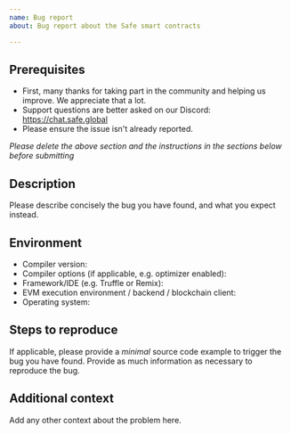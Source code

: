 ```yaml
---
name: Bug report
about: Bug report about the Safe smart contracts

---
```


## Prerequisites

- First, many thanks for taking part in the community and helping us improve. We appreciate that a lot.
- Support questions are better asked on our Discord: https://chat.safe.global
- Please ensure the issue isn't already reported.

*Please delete the above section and the instructions in the sections below before submitting*

## Description

Please describe concisely the bug you have found, and what you expect instead.

## Environment

- Compiler version:
- Compiler options (if applicable, e.g. optimizer enabled):
- Framework/IDE (e.g. Truffle or Remix):
- EVM execution environment / backend / blockchain client:
- Operating system:

## Steps to reproduce

If applicable, please provide a *minimal* source code example to trigger the bug you have found.
Provide as much information as necessary to reproduce the bug.

## Additional context

Add any other context about the problem here.
